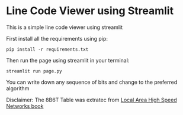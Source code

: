 # Line Code Viewer using Streamlit

This is a simple line code viewer using streamlit

First install all the requirements using pip:

```
pip install -r requirements.txt
```

Then run the page using streamlit in your terminal:

```
streamlit run page.py
```

You can write down any sequence of bits and change to the preferred algorithm

Disclaimer:
The 8B6T Table was extratec from [Local Area High Speed Networks book](https://www.amazon.com/Local-Area-High-Speed-Networks/dp/1578701139)